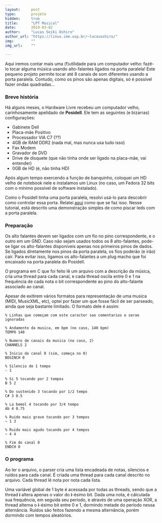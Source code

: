 ```yaml
---
layout:     post
type:       projeto
hidden:     true
title:      "LPT Musical"
date:       2019-03-02
author:     "Lucas Seiki Oshiro"
author_url: "https://linux.ime.usp.br/~lucasoshiro/"
img:        ""
img_url:    ""

---
```


Aqui iremos contar mais uma (f)utilidade para um computador velho: fazê-lo tocar
alguma música usando alto-falantes ligados na porta paralela! Este pequeno
projeto permite tocar até 8 canais de som diferentes usando a porta
paralela. Contudo, como os pinos são apenas digitais, só é possível fazer ondas
quadradas...

### Breve história

Há alguns meses, o Hardware Livre recebeu um computador velho, carinhosamente
apelidado de **Posidell**. Ele tem as seguintes (e bizarras) configurações:

- Gabinete Dell
- Placa-mãe Positivo
- Processador VIA C7 (??)
- 4GB de RAM DDR2 (nada mal, mas nunca usa tudo isso)
- Fax Modem
- Gravador de DVD
- Drive de disquete (que não tinha onde ser ligado na placa-mãe, vai entender)
- 0GB de HD (é, não tinha HD)

Após algum tempo exercendo a função de banquinho, coloquei um HD velho de
notebook nele e instalamos um Linux (no caso, um Fedora 32 bits com o mínimo
possível de software instalado). 

Como o Posidell tinha uma porta paralela, resolvi usá-lo para descobrir como
controlar essa porta. Relatei [aqui](/tutoriais/2019/03/02/porta_paralela/) como
que se faz isso. Nesse tutorial, está descrito uma demonstração simples de como
piscar leds com a porta paralela. 

### Preparação

Os alto falantes devem ser ligados com um fio no pino correspondente, e o outro
em um GND. Caso não sejam usados todos os 8 alto-falantes, pode-se ligar os
alto-falantes disponíveis apenas nos primeiros pinos de dados. Se ligados
diretamente nos pinos da porta paralela, os fios poderão (e irão) cair. Para
evitar isso, ligamos os alto-falantes a um plug macho que foi encaixado na porta
paralela do Posidell.

O programa em C que foi feito lê um arquivo com a descrição da música, cria uma
thread para cada canal, e cada thread oscila entre 0 e 1 na frequência de cada
nota o bit correspondente ao pino do alto-falante associado ao canal.

Apesar de exitirem vários formatos para representação de uma musica (MIDI,
MusicXML, etc), optei por fazer um que fosse fácil de ser parseado, ainda que
seja bastante limitado. O formato dele é assim:

```
% Linhas que começam com este caracter sao comentarios e serao ignoradas

% Andamento da musica, em bpm (no caso, 140 bpm)
TEMPO 140

% Numero de canais da musica (no caso, 2)
CHANNELS 2

% Inicio do canal 0 (sim, começa no 0)
BEGINCH 0

% Silencio de 1 tempo
- 1

% Si 5 tocando por 2 tempos
B 5 2

% Do sustenido 3 tocando por 1/2 tempo
C# 3 0.5

% La bemol 4 tocando por 3/4 tempo
Ab 4 0.75

% Ruido mais grave tocando por 3 tempos
~ 1 3

% Ruido mais agudo tocando por 4 tempos
~ 4 4

% Fim do canal 0
ENDCH 0

```

### O programa

Ao ler o arquivo, o parser cria uma lista encadeada de notas, silencios e ruídos
para cada canal. É criada uma thread para cada canal descrito no arquivo. Cada
thread lê nota por nota cada lista.

Uma variável global de 1 byte é acessada por todas as threads, sendo que a
thread __i__ altera apenas o valor do __i__-ésimo bit. Dada uma nota, é
cálculada sua frequência, em seguida seu período, e através de uma operação XOR,
a thread alterna o __i__-ésimo bit entre 0 e 1, dormindo metade do período nessa
alternância. Ruídos são feitos fazendo a mesma alternância, porém dormindo com
tempos aleatórios.

